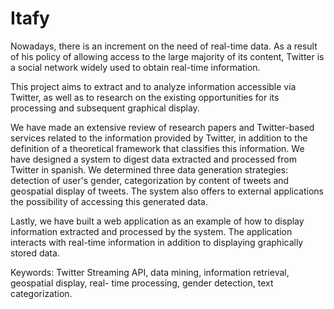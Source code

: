 # Itafy

Nowadays, there is an increment on the need of real-time data. As a result of his policy of allowing access to the large majority of its content, Twitter is a social network widely used to obtain real-time information.

This project aims to extract and to analyze information accessible via Twitter, as well as to research on the existing opportunities for its processing and subsequent graphical display.

We have made an extensive review of research papers and Twitter-based services related to the information provided by Twitter, in addition to the definition of a theoretical framework that classifies this information. We have designed a system to digest data extracted and processed from Twitter in spanish. We determined three data generation strategies: detection of user's gender, categorization by content of tweets and geospatial display of tweets. The system also offers to external applications the possibility of accessing this generated data.

Lastly, we have built a web application as an example of how to display information extracted and processed by the system. The application interacts with real-time information in addition to displaying graphically stored data.

Keywords: Twitter Streaming API, data mining, information retrieval, geospatial display, real- time processing, gender detection, text categorization.
